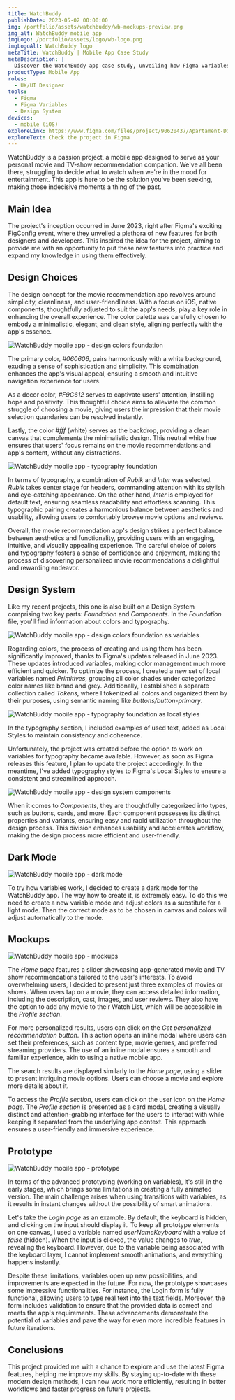 ```yaml
---
title: WatchBuddy
publishDate: 2023-05-02 00:00:00
img: /portfolio/assets/watchbuddy/wb-mockups-preview.png
img_alt: WatchBuddy mobile app
imgLogo: /portfolio/assets/logo/wb-logo.png
imgLogoAlt: WatchBuddy logo
metaTitle: WatchBuddy | Mobile App Case Study
metaDescription: |
  Discover the WatchBuddy app case study, unveiling how Figma variables transformed Design System management. Explore the user-friendly design, personalized movie recommendations, and streamlined navigation. Dive into the development process and design choices for a seamless and enjoyable movie discovery experience.
productType: Mobile App
roles:
  - UX/UI Designer
tools:
  - Figma
  - Figma Variables
  - Design System
devices:
  - mobile (iOS)
exploreLink: https://www.figma.com/files/project/90620437/Apartament-Diamond?fuid=905089920007374278
exploreText: Check the project in Figma
---
```


WatchBuddy is a passion project, a mobile app designed to serve as your personal movie and TV-show recommendation companion. We've all been there, struggling to decide what to watch when we're in the mood for entertainment. This app is here to be the solution you've been seeking, making those indecisive moments a thing of the past.

## Main Idea

The project's inception occurred in June 2023, right after Figma's exciting FigConfig event, where they unveiled a plethora of new features for both designers and developers. This inspired the idea for the project, aiming to provide me with an opportunity to put these new features into practice and expand my knowledge in using them effectively.

## Design Choices

The design concept for the movie recommendation app revolves around simplicity, cleanliness, and user-friendliness. With a focus on iOS, native components, thoughtfully adjusted to suit the app's needs, play a key role in enhancing the overall experience. The color palette was carefully chosen to embody a minimalistic, elegant, and clean style, aligning perfectly with the app's essence.

![WatchBuddy mobile app - design colors foundation](/portfolio/assets/watchbuddy/wb-foundation-colors.jpg)

The primary color, *#060606*, pairs harmoniously with a white background, exuding a sense of sophistication and simplicity. This combination enhances the app's visual appeal, ensuring a smooth and intuitive navigation experience for users.

As a decor color, *#F9C612* serves to captivate users' attention, instilling hope and positivity. This thoughtful choice aims to alleviate the common struggle of choosing a movie, giving users the impression that their movie selection quandaries can be resolved instantly.

Lastly, the color *#fff* (white) serves as the backdrop, providing a clean canvas that complements the minimalistic design. This neutral white hue ensures that users' focus remains on the movie recommendations and app's content, without any distractions.

![WatchBuddy mobile app - typography foundation](/portfolio/assets/watchbuddy/wb-foundation-typography.jpg)

In terms of typography, a combination of *Rubik* and *Inter* was selected. *Rubik* takes center stage for headers, commanding attention with its stylish and eye-catching appearance. On the other hand, *Inter* is employed for default text, ensuring seamless readability and effortless scanning. This typographic pairing creates a harmonious balance between aesthetics and usability, allowing users to comfortably browse movie options and reviews.

Overall, the movie recommendation app's design strikes a perfect balance between aesthetics and functionality, providing users with an engaging, intuitive, and visually appealing experience. The careful choice of colors and typography fosters a sense of confidence and enjoyment, making the process of discovering personalized movie recommendations a delightful and rewarding endeavor.

## Design System

Like my recent projects, this one is also built on a Design System comprising two key parts: *Foundation* and *Components*. In the *Foundation* file, you'll find information about colors and typography.

![WatchBuddy mobile app - design colors foundation as variables](/portfolio/assets/watchbuddy/wb-foundation-colors-variables.jpg)

Regarding colors, the process of creating and using them has been significantly improved, thanks to Figma's updates released in June 2023. These updates introduced variables, making color management much more efficient and quicker. To optimize the process, I created a new set of local variables named *Primitives*, grouping all color shades under categorized color names like brand and grey. Additionally, I established a separate collection called *Tokens*, where I tokenized all colors and organized them by their purposes, using semantic naming like *buttons/button-primary*.

![WatchBuddy mobile app - typography foundation as local styles](/portfolio/assets/watchbuddy/wb-foundation-typography-local-styles.jpg)

In the typography section, I included examples of used text, added as Local Styles to maintain consistency and coherence.

Unfortunately, the project was created before the option to work on variables for typography became available. However, as soon as Figma releases this feature, I plan to update the project accordingly. In the meantime, I've added typography styles to Figma's Local Styles to ensure a consistent and streamlined approach.

![WatchBuddy mobile app - design system components](/portfolio/assets/watchbuddy/wb-design-system-components.jpg)

When it comes to *Components*, they are thoughtfully categorized into types, such as buttons, cards, and more. Each component possesses its distinct properties and variants, ensuring easy and rapid utilization throughout the design process. This division enhances usability and accelerates workflow, making the design process more efficient and user-friendly.

## Dark Mode

![WatchBuddy mobile app - dark mode](/portfolio/assets/watchbuddy/wb-dark-mode.jpg)

To try how variables work, I decided to create a dark mode for the WatchBuddy app. The way how to create it, is extremely easy. To do this we need to create a new variable mode and adjust colors as a substitute for a light mode. Then the correct mode as to be chosen in canvas and colors will adjust automatically to the mode. 

## Mockups

![WatchBuddy mobile app - mockups](/portfolio/assets/watchbuddy/wb-mockups.jpg)

The *Home page* features a slider showcasing app-generated movie and TV show recommendations tailored to the user's interests. To avoid overwhelming users, I decided to present just three examples of movies or shows. When users tap on a movie, they can access detailed information, including the description, cast, images, and user reviews. They also have the option to add any movie to their Watch List, which will be accessible in the *Profile section*.

For more personalized results, users can click on the *Get personalized recommendation button*. This action opens an inline modal where users can set their preferences, such as content type, movie genres, and preferred streaming providers. The use of an inline modal ensures a smooth and familiar experience, akin to using a native mobile app.

The search results are displayed similarly to the *Home page*, using a slider to present intriguing movie options. Users can choose a movie and explore more details about it.

To access the *Profile section*, users can click on the user icon on the *Home page*. The *Profile section* is presented as a card modal, creating a visually distinct and attention-grabbing interface for the users to interact with while keeping it separated from the underlying app context. This approach ensures a user-friendly and immersive experience.

## Prototype

![WatchBuddy mobile app - prototype](/portfolio/assets/watchbuddy/wb-prototype.jpg)

In terms of the advanced prototyping (working on variables), it's still in the early stages, which brings some limitations in creating a fully animated version. The main challenge arises when using transitions with variables, as it results in instant changes without the possibility of smart animations.

Let's take the *Login page* as an example. By default, the keyboard is hidden, and clicking on the input should display it. To keep all prototype elements on one canvas, I used a variable named *userNameKeyboard* with a value of *false* (hidden). When the input is clicked, the value changes to *true*, revealing the keyboard. However, due to the variable being associated with the keyboard layer, I cannot implement smooth animations, and everything happens instantly.

Despite these limitations, variables open up new possibilities, and improvements are expected in the future. For now, the prototype showcases some impressive functionalities. For instance, the Login form is fully functional, allowing users to type real text into the text fields. Moreover, the form includes validation to ensure that the provided data is correct and meets the app's requirements. These advancements demonstrate the potential of variables and pave the way for even more incredible features in future iterations.

## Conclusions

This project provided me with a chance to explore and use the latest Figma features, helping me improve my skills. By staying up-to-date with these modern design methods, I can now work more efficiently, resulting in better workflows and faster progress on future projects.